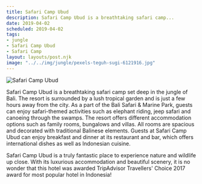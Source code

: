 ```yaml
---
title: Safari Camp Ubud
description: Safari Camp Ubud is a breathtaking safari camp...
date: 2019-04-02
scheduled: 2019-04-02
tags:
- jungle
- Safari Camp Ubud
- Safari Camp
layout: layouts/post.njk
image: "../../img/jungle/pexels-teguh-sugi-6121916.jpg"
---
```


![Safari Camp Ubud](../../img/jungle/pexels-teguh-sugi-6121916.jpg)

Safari Camp Ubud is a breathtaking safari camp set deep in the jungle of Bali. The resort is surrounded by a lush tropical garden and is just a few hours away from the city. As a part of the Bali Safari & Marine Park, guests can enjoy safari-themed activities such as elephant riding, jeep safari and canoeing through the swamps. The resort offers different accommodation options such as family rooms, bungalows and villas. All rooms are spacious and decorated with traditional Balinese elements. Guests at Safari Camp Ubud can enjoy breakfast and dinner at its restaurant and bar, which offers international dishes as well as Indonesian cuisine.

Safari Camp Ubud is a truly fantastic place to experience nature and wildlife up close. With its luxurious accommodation and beautiful scenery, it is no wonder that this hotel was awarded TripAdvisor Travellers' Choice 2017 award for most popular hotel in Indonesia!